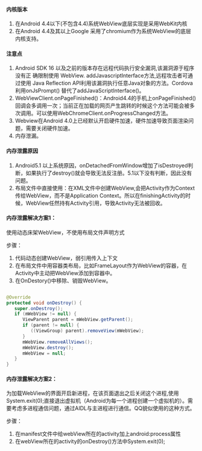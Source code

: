 #### 内核版本

1. 在Android 4.4以下(不包含4.4)系统WebView底层实现是采用WebKit内核
2. 在Android 4.4及其以上Google 采用了chromium作为系统WebView的底层内核支持。

#### 注意点

1. Android SDK 16 以及之前的版本存在远程代码执行安全漏洞,该漏洞源于程序没有正
确限制使用 WebView. addJavascriptInterface方法,远程攻击者可通过使用 Java Reflection
API利用该漏洞执行任意Java对象的方法。Cordova利用onJsPrompt() 替代了addJavaScriptInterface()。
2. WebViewClient.onPageFinished()：Android4.4的手机上onPageFinished()回调会多调用一次；当前正在加载的网页产生跳转的时候这个方法可能会被多次调用。可以使用WebChromeClient.onProgressChanged方法。
3. Webview在Android 4.0上已经默认开启硬件加速，硬件加速导致页面渲染问题，需要关闭硬件加速。
4. 内存泄漏。

#### 内存泄露原因
	
1. Android5.1 以上系统原因，onDetachedFromWindow增加了isDestroyed判断，如果执行了destroy()就会导致无法反注册。5.1以下没有判断，因此没有问题。
2. 布局文件中直接使用：在XML文件中创建WebView,会把Activity作为Context传给WebView，而不是Application Context。所以在finishingActivity的时候，WebView任然持有Activity引用，导致Activity无法被回收。

#### 内存泄露解决方案1：

使用动态床架WebView，不使用布局文件声明方式

步骤：
1. 代码动态创建WebView，弱引用传入上下文
2. 在布局文件中用容器类布局，比如FrameLayout作为WebView的容器，在Activity中主动把WebView添加到容器中。
3. 在OnDestory()中移除、销毁WebView。

``` java

@Override
protected void onDestroy() {
   super.onDestroy();
   if (mWebView != null) {
      ViewParent parent = mWebView.getParent();
      if (parent != null) {
         ((ViewGroup) parent).removeView(mWebView);
      }
      mWebView.removeAllViews();
      mWebView.destroy();
      mWebView = null;
   }
}

```

#### 内存泄露解决方案2：

为加载WebView的界面开启新进程，在该页面退出之后关闭这个进程,使用System.exit(0);直接退出虚拟机（Android为每一个进程创建一个虚拟机的）。需要考虑多进程通信问题，通过AIDL与主进程进行通信。QQ貌似使用的这种方式。

步骤：
1. 在manifest文件中给webView所在的activity加上android:process属性
2. 在webView所在的activity的onDestroy()方法中System.exit(0);